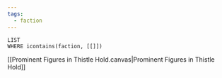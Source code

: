 ```yaml
---
tags:
  - faction
---
```

```dataview
LIST
WHERE icontains(faction, [[]])
```
[[Prominent Figures in Thistle Hold.canvas|Prominent Figures in Thistle Hold]]